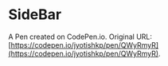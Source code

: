 # SideBar

A Pen created on CodePen.io. Original URL: [https://codepen.io/jyotishkp/pen/QWyRmyR](https://codepen.io/jyotishkp/pen/QWyRmyR).


